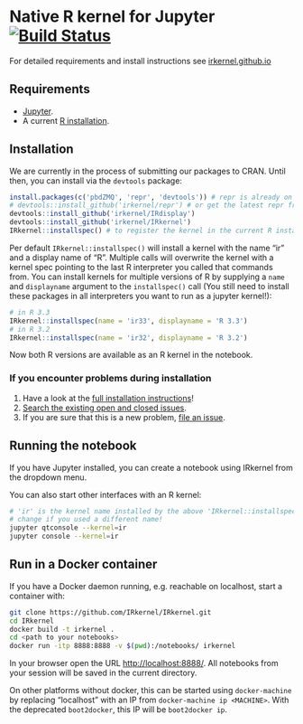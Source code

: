 # Native R kernel for Jupyter [![Build Status]][Travis]

[Build Status]: https://travis-ci.org/IRkernel/IRkernel.svg?branch=master
[Travis]: https://travis-ci.org/IRkernel/IRkernel

For detailed requirements and install instructions see [irkernel.github.io](http://irkernel.github.io/)

## Requirements

* [Jupyter](http://jupyter.org).
* A current [R installation](http://www.r-project.org).

## Installation

We are currently in the process of submitting our packages to CRAN. Until then, you can install via the `devtools` package:

```R
install.packages(c('pbdZMQ', 'repr', 'devtools')) # repr is already on CRAN
# devtools::install_github('irkernel/repr') # or get the latest repr from master
devtools::install_github('irkernel/IRdisplay')
devtools::install_github('irkernel/IRkernel')
IRkernel::installspec() # to register the kernel in the current R installation
```

Per default `IRkernel::installspec()` will install a kernel with the name “ir” and a
display name of “R”. Multiple calls will overwrite the kernel with a kernel spec pointing to the last
R interpreter you called that commands from. You can install kernels for multiple versions of R
by supplying a `name` and `displayname` argument to the `installspec()` call (You still need to
install these packages in all interpreters you want to run as a jupyter kernel!):

```r
# in R 3.3
IRkernel::installspec(name = 'ir33', displayname = 'R 3.3')
# in R 3.2
IRkernel::installspec(name = 'ir32', displayname = 'R 3.2')
```

Now both R versions are available as an R kernel in the notebook.

### If you encounter problems during installation

1. Have a look at the [full installation instructions](http://irkernel.github.io/installation/)!
2. [Search the existing open and closed issues](https://github.com/IRkernel/IRkernel/issues?utf8=%E2%9C%93&q=is%3Aissue).
3. If you are sure that this is a new problem, [file an issue](https://github.com/IRkernel/IRkernel/issues/new).

## Running the notebook

If you have Jupyter installed, you can create a notebook using IRkernel from the dropdown menu.

You can also start other interfaces with an R kernel:

```bash
# 'ir' is the kernel name installed by the above 'IRkernel::installspec()'
# change if you used a different name!
jupyter qtconsole --kernel=ir
jupyter console --kernel=ir
```

## Run in a Docker container

If you have a Docker daemon running, e.g. reachable on localhost, start a container with:

```bash
git clone https://github.com/IRkernel/IRkernel.git
cd IRkernel
docker build -t irkernel .
cd <path to your notebooks>
docker run -itp 8888:8888 -v $(pwd):/notebooks/ irkernel
```

In your browser open the URL <http://localhost:8888/>. All notebooks from your session will be saved in the current directory.

On other platforms without docker, this can be started using `docker-machine` by replacing “localhost” with an IP from `docker-machine ip <MACHINE>`. With the deprecated `boot2docker`, this IP will be `boot2docker ip`.

